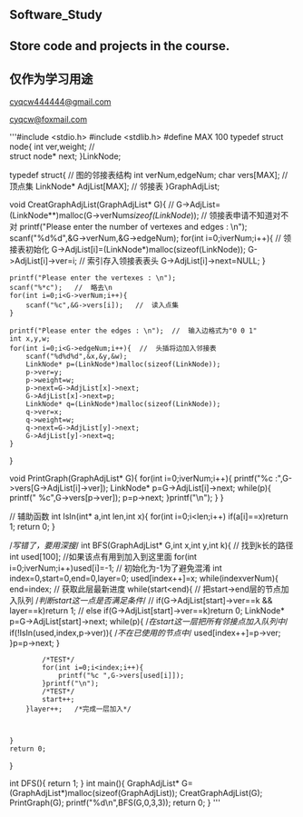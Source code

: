 ## Software_Study

## Store code and projects in the course.

## 仅作为学习用途

  cyqcw444444@gmail.com
  
  cyqcw@foxmail.com


'''#include <stdio.h>
#include <stdlib.h>
#define MAX 100
typedef struct node{
    int ver,weight;    //  
    struct node* next;
}LinkNode;

typedef struct{ //  图的邻接表结构
    int verNum,edgeNum;
    char vers[MAX]; //  顶点集
    LinkNode* AdjList[MAX]; //  邻接表
}GraphAdjList;

void CreatGraphAdjList(GraphAdjList* G){
    // G->AdjList=(LinkNode**)malloc(G->verNum*sizeof(LinkNode*));  //  领接表申请不知道对不对
    printf("Please enter the number of vertexes and edges : \n");
    scanf("%d%d",&G->verNum,&G->edgeNum);
    for(int i=0;i<G->verNum;i++){   //  领接表初始化
        G->AdjList[i]=(LinkNode*)malloc(sizeof(LinkNode));
        G->AdjList[i]->ver=i;   //  索引存入领接表表头
        G->AdjList[i]->next=NULL;
    }

    printf("Please enter the vertexes : \n");
    scanf("%*c");   //  略去\n
    for(int i=0;i<G->verNum;i++){
        scanf("%c",&G->vers[i]);   //  读入点集
    }

    printf("Please enter the edges : \n");  //  输入边格式为"0 0 1"
    int x,y,w;
    for(int i=0;i<G->edgeNum;i++){  //  头插将边加入邻接表
        scanf("%d%d%d",&x,&y,&w);
        LinkNode* p=(LinkNode*)malloc(sizeof(LinkNode));
        p->ver=y;
        p->weight=w;
        p->next=G->AdjList[x]->next;
        G->AdjList[x]->next=p;
        LinkNode* q=(LinkNode*)malloc(sizeof(LinkNode));
        q->ver=x;
        q->weight=w;
        q->next=G->AdjList[y]->next;
        G->AdjList[y]->next=q;
    }
}

void PrintGraph(GraphAdjList* G){
    for(int i=0;i<G->verNum;i++){
        printf("%c :",G->vers[G->AdjList[i]->ver]);
        LinkNode* p=G->AdjList[i]->next;
        while(p){
            printf(" %c",G->vers[p->ver]);
            p=p->next;
        }printf("\n");
    }
}

//  辅助函数
int IsIn(int* a,int len,int x){
    for(int i=0;i<len;i++)
        if(a[i]==x)return 1;
    return 0;
}

/*写错了，要用深搜*/
int BFS(GraphAdjList* G,int x,int y,int k){    //  找到k长的路径
    int used[100];  //如果该点有用到加入到这里面
    for(int i=0;i<G->verNum;i++)used[i]=-1; //  初始化为-1为了避免混淆
    int index=0,start=0,end=0,layer=0;
    used[index++]=x;
    while(index<G->verNum){
        end=index;  //  获取此层最新进度
        while(start<end){    //  把start->end层的节点加入队列
            /*判断start这一点是否满足条件*/
            // if(G->AdjList[start]->ver==k && layer==k)return 1;
            // else if(G->AdjList[start]->ver==k)return 0;
            LinkNode* p=G->AdjList[start]->next;
            while(p){   /*在start这一层把所有邻接点加入队列中*/
                if(!IsIn(used,index,p->ver)){   /*不在已使用的节点中*/
                    used[index++]=p->ver;
                }p=p->next;
            }
            
            /*TEST*/
            for(int i=0;i<index;i++){
                printf("%c ",G->vers[used[i]]);
            }printf("\n");
            /*TEST*/
            start++;
        }layer++;   /*完成一层加入*/



    }
    return 0;
}

int DFS(){
    return 1;
}
int main(){
    GraphAdjList* G=(GraphAdjList*)malloc(sizeof(GraphAdjList));
    CreatGraphAdjList(G);
    PrintGraph(G);
    printf("%d\n",BFS(G,0,3,3));
    return 0;
}
'''

